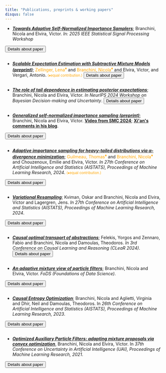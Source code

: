 ```yaml
---
title: "Publications, preprints & working papers"
disqus: false
---
```


<style>
.content {
    max-height: 0;
    overflow: hidden;
    transition: max-height 0.3s ease-out;
    background-color: #f9f9f9;
    border-left: 3px solid #ddd;
    margin-bottom: 10px;
}
</style>


- [***Towards Adaptive Self-Normalized Importance Samplers***](https://arxiv.org/abs/2505.00372); Branchini, Nicola and Elvira, Víctor. *In: 2025 IEEE Statistical Signal Processing Workshop*

<button type="button" class="collapsible">Details about paper</button>
<div class="content">
<p>
 The TLDR; To estimate µ = E_p[f(θ)] when p's normalizing constant is unknown, instead of doing MCMC on p(θ) or even p(θ)|f(θ)|, or learning a parametric q(θ), we try MCMC directly on p(θ)|f(θ)- µ|, which is the asymptotic-variance minimizing proposal. 
 Note: we cannot do MCMC straightforwardly, as p(θ)|f(θ)- µ| cannot be evaluated - it contains µ, the quantity of interest ! So, we propose a simple iterative scheme that works: initial estimate µ₀ ; run a chain on the *approximation* p(θ)| f(θ)- µ₀ |; estimate µ again with SNIS, and keep iterating. I'm quite excited about extending this work. An imprecision in the current paper - will be fixed soon and in upcoming journal paper - is that each each time we need to plug in the global estimate of µ, not the local one build with the ``current'' MCMC samples.  A CLT for the final combined estimates is coming..
</p>
</div>

- [***Scalable Expectation Estimation with Subtractive Mixture Models (preprint)***](https://arxiv.org/abs/2503.21346); <span style="color: orange;">Zellinger, Lena</span><sup style="color: orange;">♦</sup> and <span style="color: orange;">Branchini, Nicola</span><sup style="color: orange;">♦</sup> and Elvira, Víctor, and Vergari, Antonio. <span style="font-size: 0.8em; color: orange;">(♦equal contribution.)</span>
<button type="button" class="collapsible">Details about paper</button>
<div class="content">
<p>
 Importance sampling with mixture models is all over the place (even where you don't see it). Subtractive mixture models - MMs with negative weights - are super cool and can model complex distributions more efficiently. It'd be great to use them for IS, but sampling from them is a pain. We propose an estimator that exploits that a SMM is a difference of two regular MMs, so that we can do IS and scale in higher dimension (note: sampling from an SMM requires costly autoregressive inverse transform sampling). 
</p>
</div>

- [***The role of tail dependence in estimating posterior expectations***](https://openreview.net/forum?id=Zxk07UdWEy); Branchini, Nicola and Elvira, Víctor. *In NeurIPS 2024 Workshop on Bayesian Decision-making and Uncertainty*.
<button type="button" class="collapsible">Details about paper</button>
<div class="content">
<p>
 To estimate posterior expectations *consistently*, we need to use self-normalized importance sampling (or MCMC, but SNIS has a better variance lower bound). It is a ratio of two IS estimators. Typical diagnostics forget this, and only look at IS-weights for numerator or denominator separately. We know tho that the statistical dependence between the estimators affect the performance. Here, we try to capture this information with the concept of tail dependence of random variables, which applies in heavy tailed scenarios. Ongoing journal extension.. 
</p>
</div>



- [***Generalized self-normalized importance sampling (preprint)***](https://arxiv.org/abs/2406.19974); Branchini, Nicola and Elvira, Víctor. [**Video from SMC 2024**](https://www.youtube.com/watch?v=tG9mjp6GgtE&list=PLUbgZHsSoMEUq6vqSLjwuXfrGDBNLbZRu&index=11); [**Xi'an's comments in his blog**](https://xianblog.wordpress.com/2024/06/05/6th-workshop-on-sequential-monte-carlo-methods-2/).

<button type="button" class="collapsible">Details about paper</button>
<div class="content">
<p>
  The self-normalized IS estimator is widely used to estimate expectations with intractable normalizing constants, for example, in Bayesian leave-one-out cross validation or likelihood free inference. In this paper, we propose a framework to understand when SNIS works and when it does not, with a generalization that allows us to overcome its limitations, with connections to continuous optimal transport. See paper abstract for more info. 
</p>
</div>

- [***Adaptive importance sampling for heavy-tailed distributions via α-divergence minimization***](https://proceedings.mlr.press/v238/guilmeau24a.html); <span style="color: orange;">Guilmeau, Thomas</span><sup style="color: orange;">♦</sup> and <span style="color: orange;">Branchini, Nicola</span><sup style="color: orange;">♦</sup> and Chouzenoux, Emilie and Elvira, Víctor. *In 27th Conference on Artificial Intelligence and Statistics (AISTATS), Proceedings of Machine Learning Research, 2024*. <span style="font-size: 0.8em; color: orange;">(♦equal contribution.)</span>

<button type="button" class="collapsible">Details about paper</button>
<div class="content">
<p>
  Many adaptive IS (and some VI) methods are based on matching the moments of a target distributions. When the target has heavy tails, these moments can be undefined or their estimation can have high variance. We propose an AIS method that overcomes this by matching the moments of a (lighter tailed) modified target, which is exponentiated to a power alpha. Despite this, the procedure actually minimizes the alpha-divergence between the proposal and the true target. Note: many previous works propose AIS methods with heavy-tailed *proposals*, but not necessarily suitable for heavy-tailed *targets*.
</p>
</div>


- [***Variational Resampling***](https://proceedings.mlr.press/v238/kviman24a.html); Kviman, Oskar and Branchini, Nicola and Elvira, Víctor and Lagergren, Jens. *In 27th Conference on Artificial Intelligence and Statistics (AISTATS), Proceedings of Machine Learning Research, 2024*. 

<button type="button" class="collapsible">Details about paper</button>
<div class="content">
<p>
  A very neat idea stemming from Oskar's Master's thesis (he's impressive, isn't he ?); when we resample in PFs, we usually would like the resulting equally-weighted distribution of the resampled particles to be ``close'' in some sense to the distribution before resampling (which was unequally-weighted, in general). 
  Usually, resampling schemes enforce this by saying that the number of times a particle gets replicated is, on average, equal to its weight in the pre-resampling distribution. What we do here instead is to optimize the number of times a particle gets replicated so as to minimize a divergence between the post-resampling distribution and the pre-resampling distribution directly ! With a very smart algorithm again entirely due to Oskar. 
</p>
</div>

- [***Causal optimal transport of abstractions***](https://proceedings.mlr.press/v236/felekis24a.html); Felekis, Yorgos and Zennaro, Fabio and Branchini, Nicola and Damoulas, Theodoros. *In 3rd Conference on Causal Learning and Reasoning (CLeaR 2024)*. 
<button type="button" class="collapsible">Details about paper</button>
<div class="content">
<p>
  The task of causal abstraction involves finding a mapping (a measurable transport map) between structural causal models (SCMs) and their corresponding "abstracted versions", which can be simplified or coarser SCMs (fewer variables or different functional relationships). We consider the problem of learning causal abstractions from data. We propose a framework that does so without specifying parametric relationships for the SCM functions. The method involves a multimarginal OT problem (as many marginals as there are considered interventions (not really, but roughly to get the idea)) with soft constraints and a cost function econding knowledge of the underlying causal DAGs. Nicely, the soft constraints have a do-calculus interpretation. 
</p>
</div>

- [***An adaptive mixture view of particle filters***](https://www.aimsciences.org/article/doi/10.3934/fods.2024017); Branchini, Nicola and Elvira, Víctor. *FoDS (Foundations of Data Science)*. 

<button type="button" class="collapsible">Details about paper</button>
<div class="content">
<p>
  Coming !
</p>
</div>



<!-- <div class="progress-bar">
  <span class="emoji">🍳</span> <progress value="95" max="100"></progress>
  <div class="progress-label">95%</div>  <span class="emoji">🍳</span>
</div>
 -->

<!-- - [***On dependence and bias in importance sampling for high dimensional test functions***](https://proceedings.mlr.press/v161/branchini21a.html); Branchini, Nicola and Elvira, Víctor. (**In preparation**; **no link**).

<div class="progress-bar">
  <span class="emoji">🍳</span> <progress value="40" max="100"></progress>
  <div class="progress-label">40%</div>  <span class="emoji">🍳</span>
</div> -->


- [***Causal Entropy Optimization***](https://proceedings.mlr.press/v206/branchini23a.html); Branchini, Nicola and Aglietti, Virginia and Dhir, Neil and Damoulas, Theodoros. In *26th Conference on Artificial Intelligence and Statistics (AISTATS), Proceedings of Machine Learning Research, 2023*.

<button type="button" class="collapsible">Details about paper</button>
<div class="content">
<p>
  In this paper, we studied the problem of "causal global optimization": finding the optimum intervention that is the minimizer of several causal effects (that is, we consider possibly intervening on many different subset of variables). When the underlying causal graph is not known, the first step is studying what happens if we assume any one of the possible graphs is the true one, and run "CBO"- causal Bayesian optimization - as normal. We studied what the effect of this kind of incorrect causal assumption is for optimization purposes. Further, since in many cases the underlying function can be optimized efficiently even if the graph is not fully known, we designed an acquisition function that automatically trades-off optimization of the effect and structure learning.  
</p>
<img src="/ceo.svg" width="1000" height="300">
</div>

- [***Optimized Auxiliary Particle Filters: adapting mixture proposals via convex optimization***](https://proceedings.mlr.press/v161/branchini21a.html), Branchini, Nicola and Elvira, Víctor. In *37th Conference on Uncertainty in Artificial Intelligence (UAI), Proceedings of Machine Learning Research, 2021*.

<button type="button" class="collapsible">Details about paper</button>
<div class="content">
<p>
  In this paper we wanted to improve on the Auxiliary Particle Filter (APF), which is thought for estimating the likelihood in sequential latent variable models with very informative observations. This algorithm however still has severe drawbacks; among some, the resampling weights are chosen independently, i.e. each particle chooses its own without "knowing" what the others are doing.
  We devise a new way to optimize these resampling weights by viewing them as mixture weights of an importance sampling mixture proposal. It turns out that choosing mixture weights in order to minimize the resulting empirical variance of the importance weights leads to a convex optimization problem.
</p>
<a href="https://underline.io/speakers/119464-nicola-branchini">Video and slides from UAI</a>

<img src="/eq_oapf.svg" width="1000" height="300">
</div>



